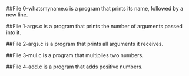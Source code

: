 ##File 0-whatsmyname.c is a program that prints its name, followed by a new line.

##File 1-args.c is a program that prints the number of arguments passed into it.

##File 2-args.c is a program that prints all arguments it receives.

##File 3-mul.c is a program that multiplies two numbers.

##File 4-add.c is a program that adds positive numbers.